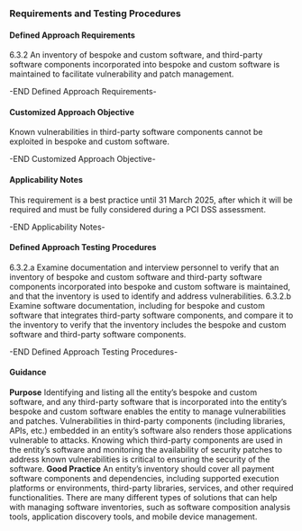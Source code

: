 ### Requirements and Testing Procedures

#### Defined Approach Requirements
6.3.2 An inventory of bespoke and custom software, and third-party software components incorporated into bespoke and custom software is maintained to facilitate vulnerability and patch management.

-END Defined Approach Requirements- 
#### Customized Approach Objective
Known vulnerabilities in third-party software components cannot be exploited in bespoke and custom software.

-END Customized Approach Objective- 
#### Applicability Notes
This requirement is a best practice until 31 March 2025, after which it will be required and must be fully considered during a PCI DSS assessment.

-END Applicability Notes- 
#### Defined Approach Testing Procedures
6.3.2.a Examine documentation and interview personnel to verify that an inventory of bespoke and custom software and third-party software components incorporated into bespoke and custom software is maintained, and that the inventory is used to identify and address vulnerabilities.
6.3.2.b Examine software documentation, including for bespoke and custom software that integrates third-party software components, and compare it to the inventory to verify that the inventory includes the bespoke and custom software and third-party software components.

-END Defined Approach Testing Procedures- 
#### Guidance
**Purpose**
Identifying and listing all the entity’s bespoke and custom software, and any third-party software that is incorporated into the entity’s bespoke and custom software enables the entity to manage vulnerabilities and patches.
Vulnerabilities in third-party components (including libraries, APIs, etc.) embedded in an entity’s software also renders those applications vulnerable to attacks. Knowing which third-party components are used in the entity’s software and monitoring the availability of security patches to address known vulnerabilities is critical to ensuring the security of the software.
**Good Practice**
An entity’s inventory should cover all payment software components and dependencies, including supported execution platforms or environments, third-party libraries, services, and other required functionalities.
There are many different types of solutions that can help with managing software inventories, such as software composition analysis tools, application discovery tools, and mobile device management.